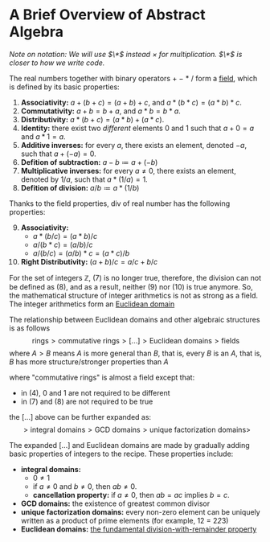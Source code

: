 <!--
 * SPDX-FileCopyrightText: Copyright (c) 2023-present NVIDIA CORPORATION & AFFILIATES.
 * All rights reserved.
 * SPDX-License-Identifier: BSD-3-Clause
-->

# A Brief Overview of Abstract Algebra

*Note on notation: We will use $\*$ instead $\times$ for multiplication. $\*$ is closer to how we write code.*

The real numbers together with binary operators $+$ $-$ $*$ $/$ form a [field](https://en.wikipedia.org/wiki/Field_(mathematics)),
which is defined by its basic properties:

1. **Associativity:** $a + (b + c) = (a + b) + c$, and $a * (b * c) = (a * b) * c$.
2. **Commutativity:** $a + b = b + a$, and $a * b = b * a$.
3. **Distributivity:** $a * (b + c) = (a * b) + (a * c)$.
4. **Identity:** there exist two *different* elements $0$ and $1$ such that $a + 0 = a$ and $a * 1 = a$.
5. **Additive inverses:** for every $a$, there exists an element, denoted $-a$, such that $a + (-a) = 0$.
6. **Defition of subtraction:** $a - b \coloneqq a + (-b)$
7. **Multiplicative inverses:** for every $a \neq 0$, there exists an element, denoted by $1/a$, such that $a * (1/a) = 1$.
8. **Defition of division:** $a / b \coloneqq a * (1/b)$

Thanks to the field properties, div of real number has the following properties:

9. **Associativity:**
   - $a*(b/c) = (a*b)/c$
   - $a/(b*c) = (a/b)/c$
   - $a/(b/c) = (a/b)*c = (a*c)/b$
10. **Right Distributivity:** $(a+b)/c = a/c + b/c$

For the set of integers $\mathbb{Z}$, (7) is no longer true, therefore,
the division can not be defined as (8), and as a result, neither (9) nor (10) is true anymore.
So, the mathematical structure of integer arithmetics is not as strong as a field.
The integer arithmetics form an [Euclidean domain](https://en.wikipedia.org/wiki/Euclidean_domain)

The relationship between Euclidean domains and other algebraic structures is as follows
$$\text{rings} > \text{commutative rings} > \text{[...]} > \text{Euclidean domains} > \text{fields}$$
where $A > B$ means $A$ is more general than $B$, that is, every $B$ is an $A$,
that is, $B$ has more structure/stronger properties than $A$

where "commutative rings" is almost a field except that:
- in (4), $0$ and $1$ are not required to be different
- in (7) and (8) are not required to be true

the [...] above can be further expanded as:
$$> \text{integral domains} > \text{GCD domains} > \text{unique factorization domains} >$$

The expanded [...] and Euclidean domains are made by gradually adding basic
properties of integers to the recipe. These properties include:
- **integral domains:**
  - $0 \neq 1$
  - if $a \neq 0$ and $b \neq 0$, then $ab \neq 0$.
  - **cancellation property:** if $a \neq 0$, then $ab=ac$ implies $b=c$.
- **GCD domains:** the existence of greatest common divisor
- **unique factorization domains:** every non-zero element can be uniquely written as a product of prime elements (for example, 12 = 2*2*3)
- **Euclidean domains:** [the fundamental division-with-remainder property](integer-division.md)